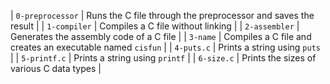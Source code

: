 | `0-preprocessor` | Runs the C file through the preprocessor and saves the result |
| `1-compiler` | Compiles a C file without linking |
| `2-assembler` | Generates the assembly code of a C file |
| `3-name` | Compiles a C file and creates an executable named `cisfun` |
| `4-puts.c` | Prints a string using `puts` |
| `5-printf.c` | Prints a string using `printf` |
| `6-size.c` | Prints the sizes of various C data types |